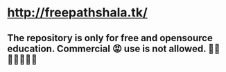 # http://freepathshala.tk/
## The repository is only for free and opensource education. Commercial 😡 use is not allowed. 🙏🙏🙏🙏🙏🙏🙏
